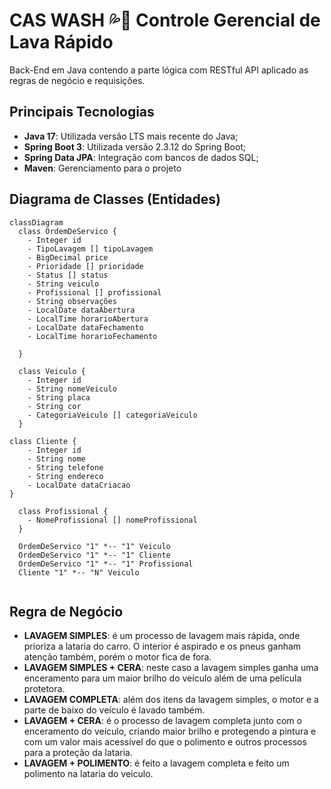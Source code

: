 # CAS WASH 💦🚗  Controle Gerencial de Lava Rápido
Back-End em Java contendo a parte lógica com RESTful API aplicado as regras de negócio e requisições.

## Principais Tecnologias
 - **Java 17**: Utilizada versão LTS mais recente do Java;
 - **Spring Boot 3**: Utilizada versão 2.3.12 do Spring Boot;
 - **Spring Data JPA**: Integração com bancos de dados SQL;
 - **Maven**: Gerenciamento para o projeto

## Diagrama de Classes (Entidades)

```mermaid
classDiagram
  class OrdemDeServico {
    - Integer id
    - TipoLavagem [] tipoLavagem
    - BigDecimal price
    - Prioridade [] prioridade
    - Status [] status
    - String veiculo
    - Profissional [] profissional
    - String observações
    - LocalDate dataAbertura
    - LocalTime horarioAbertura
    - LocalDate dataFechamento
    - LocalTime horarioFechamento

  }

  class Veiculo {
    - Integer id
    - String nomeVeiculo
    - String placa
    - String cor
    - CategoriaVeiculo [] categoriaVeiculo
  }

class Cliente {
    - Integer id
    - String nome
    - String telefone
    - String endereco
    - LocalDate dataCriacao
}

  class Profissional {
    - NomeProfissional [] nomeProfissional
  }

  OrdemDeServico "1" *-- "1" Veiculo
  OrdemDeServico "1" *-- "1" Cliente
  OrdemDeServico "1" *-- "1" Profissional
  Cliente "1" *-- "N" Veiculo
  
```
## Regra de Negócio


- **LAVAGEM SIMPLES**: é um processo de lavagem mais rápida, onde prioriza a lataria do carro. O interior é aspirado e os pneus ganham atenção também, porém o motor fica de fora.
- **LAVAGEM SIMPLES + CERA**: neste caso a lavagem simples ganha uma enceramento para um maior brilho do veículo além de uma película protetora.
- **LAVAGEM COMPLETA**: além dos itens da lavagem simples, o motor e a parte de baixo do veículo é lavado também. 
- **LAVAGEM + CERA**: é o processo de lavagem completa junto com o enceramento do veículo, criando maior brilho e protegendo a pintura e com um valor mais acessível do que o polimento e outros processos para a proteção da lataria.
- **LAVAGEM + POLIMENTO**: é feito a lavagem completa e feito um polimento na lataria do veículo.
